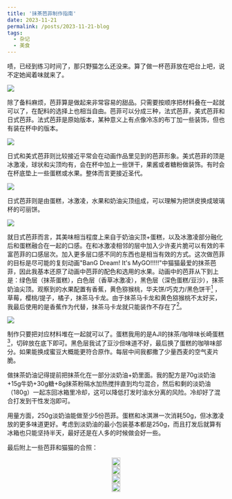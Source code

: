 ```yaml
---
title: '抹茶芭菲制作指南'
date: 2023-11-21
permalink: /posts/2023-11-21-blog
tags:
  - 杂记
  - 美食
---
```


啧，已经到练习时间了，那只野猫怎么还没来。算了做一杯芭菲放在吧台上吧，说不定她闻着味就来了。

[![](https://lailaps0713-blog.oss-cn-shanghai.aliyuncs.com/img/2023/DSC_8452.jpg?x-oss-process=image/resize,l_1920)](https://lailaps0713-blog.oss-cn-shanghai.aliyuncs.com/img/2023/DSC_8452.jpg)

除了备料麻烦，芭菲算是做起来非常容易的甜品。只需要按顺序把材料叠在一起就可以了，在配料的选择上也相当自由。芭菲可以分成三种，法式芭菲，美式芭菲和日式芭菲。法式芭菲是原始版本，某种意义上有点像冷冻的布丁加一些装饰，但也有装在杯中的版本。

![](https://lailaps0713-blog.oss-cn-shanghai.aliyuncs.com/img/2023/20231121224113.png?x-oss-process=image/resize,l_1280)

日式和美式芭菲则比较接近平常会在动画作品里见到的芭菲形象。美式芭菲的顶是冰激凌，球状和尖顶均有，会在杯中加上一些饼干，果酱或者糖粉做装饰。有时会在杯底垫上一些蛋糕或水果。整体而言更接近圣代。

![](https://lailaps0713-blog.oss-cn-shanghai.aliyuncs.com/img/2023/20231121224720.png?x-oss-process=image/resize,l_1280)

日式芭菲则是由蛋糕，冰激凌，水果和奶油尖顶组成，可以理解为把饼皮换成玻璃杯的可丽饼。

![](https://lailaps0713-blog.oss-cn-shanghai.aliyuncs.com/img/2023/20231121224201.png?x-oss-process=image/resize,l_1280)

就日式芭菲而言，其美味相当程度上来自于奶油尖顶+蛋糕，以及冰激凌部分融化后和蛋糕融合在一起的口感。在和冰激凌相邻的层中加入少许麦片脆可以有效的丰富芭菲的口感层次。加入更多层口感不同的东西也是相当有效的方式。这次做芭菲的目标是尽可能的复刻动画"BanG Dream! It's MyGO!!!!!"中猫猫最爱的抹茶芭菲，因此我基本还原了动画中芭菲的配色和选用的水果。动画中的芭菲从下到上是：绿色层（抹茶蛋糕），白色层（香草冰激凌），黑色层（深色蛋糕/豆沙），抹茶奶油尖顶。观察到的水果配置有香蕉，黄色猕猴桃，华夫饼/巧克力/黑色饼干[^1] ，草莓，樱桃/提子，橘子，抹茶马卡龙。由于抹茶马卡龙和黄色猕猴桃不太好买，我最后使用的是香蕉作为代替，抹茶马卡龙就只能装作不存在了[^2]。

![](https://lailaps0713-blog.oss-cn-shanghai.aliyuncs.com/img/2023/IMG_8128(20231120-002240).PNG)

制作只要把对应材料堆在一起就可以了。蛋糕我用的是AJI的抹茶/咖啡味长崎蛋糕[^3]，切碎放在底下即可。黑色层我试了豆沙但味道不好，最后换了蛋糕的咖啡味部分。如果能换成蜜豆大概能更符合原作。每层中间我都撒了少量西麦的空气麦片脆。

做抹茶奶油记得提前把抹茶化在一部分淡奶油+奶里面。我的配方是70g淡奶油+15g牛奶+30g糖+8g抹茶粉隔水加热搅拌直到均匀混合，然后和剩的淡奶油（180g）一起冻回冰箱里冷却，这可以降低打发时油水分离的风险。冷却好了混合打发到干性发泡即可。

用量方面，250g淡奶油能做至少5份芭菲。蛋糕和冰淇淋一次消耗50g，但冰激凌放的更多味道更好。考虑到淡奶油的最小包装基本都是250g，而且打发后就算有冰箱也只能坚持半天，最好还是在人多的时候做会好一些。

最后附上一些芭菲和猫猫的合照：

<head>
  <meta charset="utf-8" />
  <title>Swiper demo</title>
  <meta name="viewport" content="width=device-width, initial-scale=1, minimum-scale=1, maximum-scale=1" />
  <!-- Link Swiper's CSS -->
  <link rel="stylesheet" href="../assets/css/swiper-bundle.min.css" />
  
  <!-- Demo styles -->
  <style>
   
    .swiper {
      width: 100%;
      height: 100%;
    }

    .swiper-slide {
      text-align: center;
      font-size: 18px;
      display: flex;
      justify-content: center;
      align-items: center;
    }

    .swiper {
      width: 100%;
      height: 300px;
      margin-left: auto;
      margin-right: auto;
    }

    .swiper-slide {
      background-size: cover;
      background-position: center;
    }

    .mySwiper2 {
      height: 80%;
      width: 100%;
    }

    .mySwiper {
      height: 20%;
      box-sizing: border-box;
      padding: 10px 0;
    }

    .mySwiper .swiper-slide {
      width: 25%;
      height: 100%;
      opacity: 0.4;
    }

    .mySwiper .swiper-slide-thumb-active {
      opacity: 1;
    }

    .swiper-slide img {
      display: block;
      width: 100%;
      height: 100%;
      object-fit: cover;
    }
  </style>
</head>

<!-- Swiper -->

  <div style="--swiper-navigation-color: #fff; --swiper-pagination-color: #fff" class="swiper mySwiper2">
    <div class="swiper-wrapper">
      <div class="swiper-slide">
        <a href="https://lailaps0713-blog.oss-cn-shanghai.aliyuncs.com/img/2023/DSC_8464.jpg">
	        <img src="https://lailaps0713-blog.oss-cn-shanghai.aliyuncs.com/img/2023/DSC_8464.jpg?x-oss-process=image/resize,l_1920"/>
        </a>
      </div>
      <div class="swiper-slide">
        <a href="https://lailaps0713-blog.oss-cn-shanghai.aliyuncs.com/img/2023/DSC_8439.jpg">
	        <img src="https://lailaps0713-blog.oss-cn-shanghai.aliyuncs.com/img/2023/DSC_8439.jpg?x-oss-process=image/resize,l_1920"/>
        </a>
      </div>
      <div class="swiper-slide">
        <a href="https://lailaps0713-blog.oss-cn-shanghai.aliyuncs.com/img/2023/DSC_8435.jpg">
	        <img src="https://lailaps0713-blog.oss-cn-shanghai.aliyuncs.com/img/2023/DSC_8435.jpg?x-oss-process=image/resize,l_1920"/>
        </a>
      </div>
      <div class="swiper-slide">
        <a href="https://lailaps0713-blog.oss-cn-shanghai.aliyuncs.com/img/2023/DSC_8444.jpg">
	        <img src="https://lailaps0713-blog.oss-cn-shanghai.aliyuncs.com/img/2023/DSC_8444.jpg?x-oss-process=image/resize,l_1920"/>
        </a>
      </div>
    </div>
    <div class="swiper-button-next"></div>
    <div class="swiper-button-prev"></div>
  </div>
  <div thumbsSlider="" class="swiper mySwiper">
    <div class="swiper-wrapper">
      <div class="swiper-slide">
	      <img src="https://lailaps0713-blog.oss-cn-shanghai.aliyuncs.com/img/2023/DSC_8464.jpg?x-oss-process=image/resize,l_360"/>
      </div>
      <div class="swiper-slide">
	      <img src="https://lailaps0713-blog.oss-cn-shanghai.aliyuncs.com/img/2023/DSC_8439.jpg?x-oss-process=image/resize,l_360"/>
      </div>
      <div class="swiper-slide">
	      <img src="https://lailaps0713-blog.oss-cn-shanghai.aliyuncs.com/img/2023/DSC_8435.jpg?x-oss-process=image/resize,l_360"/>
      </div>
      <div class="swiper-slide">
	      <img src="https://lailaps0713-blog.oss-cn-shanghai.aliyuncs.com/img/2023/DSC_8444.jpg?x-oss-process=image/resize,l_360"/>
      </div>
    </div>
  </div>

  <!-- Swiper JS -->
  <script src="../assets/js/swiper-bundle.min.js"></script>

  <!-- Initialize Swiper -->
  <script>
    var swiper = new Swiper(".mySwiper", {
      loop: true,
      spaceBetween: 10,
      slidesPerView: 4,
      freeMode: true,
      watchSlidesProgress: true,
    });
    var swiper2 = new Swiper(".mySwiper2", {
      loop: true,
      spaceBetween: 10,
      navigation: {
        nextEl: ".swiper-button-next",
        prevEl: ".swiper-button-prev",
      },
      thumbs: {
        swiper: swiper,
      },
    });
  </script>

彩蛋：可恶，那只野猫怎么吃完芭菲就走了，还没付芭菲的钱！

![](https://lailaps0713-blog.oss-cn-shanghai.aliyuncs.com/img/2023/IMG_8136.JPG?x-oss-process=image/resize,l_720)

[^1]: 实在认不出来是啥了……
[^2]: 反正社团没有大小合适的杯子，有也装不下。
[^3]: 其实只是因为天猫超市没有纯抹茶口味的。以及使用口感更轻盈的戚风甚至天使蛋糕味道会更好，但制作会比较耗时。
